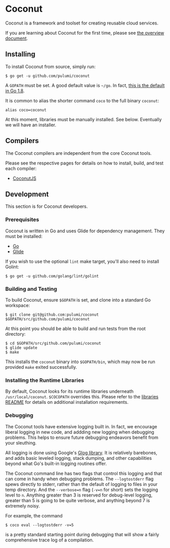 # Coconut

Coconut is a framework and toolset for creating reusable cloud services.

If you are learning about Coconut for the first time, please see [the overview document](docs/overview.md).

## Installing

To install Coconut from source, simply run:

    $ go get -u github.com/pulumi/coconut

A `GOPATH` must be set.  A good default value is `~/go`.  In fact, [this is the default in Go 1.8](
https://github.com/golang/go/issues/17262).

It is common to alias the shorter command `coco` to the full binary `coconut`:

    alias coco=coconut

At this moment, libraries must be manually installed.  See below.  Eventually we will have an installer.

## Compilers

The Coconut compilers are independent from the core Coconut tools.

Please see the respective pages for details on how to install, build, and test each compiler:

* [CoconutJS](tools/cocojs/README.md)

## Development

This section is for Coconut developers.

### Prerequisites

Coconut is written in Go and uses Glide for dependency management.  They must be installed:

* [Go](https://golang.org/doc/install)
* [Glide](https://github.com/Masterminds/glide)

If you wish to use the optional `lint` make target, you'll also need to install Golint:

    $ go get -u github.com/golang/lint/golint

### Building and Testing

To build Coconut, ensure `$GOPATH` is set, and clone into a standard Go workspace:

    $ git clone git@github.com:pulumi/coconut $GOPATH/src/github.com/pulumi/coconut

At this point you should be able to build and run tests from the root directory:

    $ cd $GOPATH/src/github.com/pulumi/coconut
    $ glide update
    $ make

This installs the `coconut` binary into `$GOPATH/bin`, which may now be run provided `make` exited successfully.

### Installing the Runtime Libraries

By default, Coconut looks for its runtime libraries underneath `/usr/local/coconut`.  `$COCOPATH` overrides this.
Please refer to the [libraries README](lib/README.md) for details on additional installation requirements.

### Debugging

The Coconut tools have extensive logging built in.  In fact, we encourage liberal logging in new code, and addding new
logging when debugging problems.  This helps to ensure future debugging endeavors benefit from your sleuthing.

All logging is done using Google's [Glog library](https://github.com/golang/glog).  It is relatively barebones, and adds
basic leveled logging, stack dumping, and other capabilities beyond what Go's built-in logging routines offer.

The Coconut command line has two flags that control this logging and that can come in handy when debugging problems.  The
`--logtostderr` flag spews directly to stderr, rather than the default of logging to files in your temp directory.  And
the `--verbose=n` flag (`-v=n` for short) sets the logging level to `n`.  Anything greater than 3 is reserved for
debug-level logging, greater than 5 is going to be quite verbose, and anything beyond 7 is extremely noisy.

For example, the command

    $ coco eval --logtostderr -v=5

is a pretty standard starting point during debugging that will show a fairly comprehensive trace log of a compilation.

